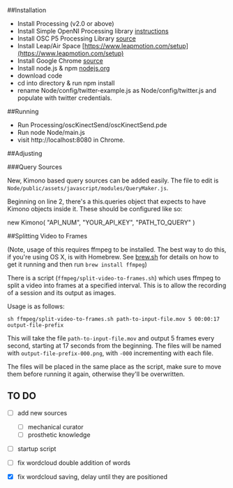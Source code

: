 ##Installation

- Install Processing (v2.0 or above)
- Install Simple OpenNI Processing library [instructions](https://code.google.com/p/simple-openni/wiki/Installation?ts=1377782923&updated=Installation)
- Install OSC P5 Processing Library [source](http://www.sojamo.de/libraries/oscP5/)
- Install Leap/Air Space [https://www.leapmotion.com/setup](https://www.leapmotion.com/setup)
- Install Google Chrome [source](http://www.google.com/chrome)
- Install node.js & npm [nodejs.org](http://nodejs.org/)
- download code
- cd into directory & run npm install
- rename Node/config/twitter-example.js as Node/config/twitter.js and populate with twitter credentials.



##Running

- Run Processing/oscKinectSend/oscKinectSend.pde
- Run node Node/main.js
- visit http://localhost:8080 in Chrome.


##Adjusting

###Query Sources

New, Kimono based query sources can be added easily. The file to edit is ```Node/public/assets/javascript/modules/QueryMaker.js```.

Beginning on line 2, there's a this.queries object that expects to have Kimono objects inside it. These should be configured like so:

new Kimono( "API_NUM", "YOUR_API_KEY", "PATH_TO_QUERY" )

##Splitting Video to Frames

(Note, usage of this requires ffmpeg to be installed. The best way to do this, if you're using OS X, is with Homebrew. See [brew.sh](http://brew.sh) for details on how to get it running and then run ```brew install ffmpeg```)

There is a script (```ffmpeg/split-video-to-frames.sh```) which uses ffmpeg to split a video into frames at a specified interval. This is to allow the recording of a session and its output as images.

Usage is as follows:

```sh ffmpeg/split-video-to-frames.sh path-to-input-file.mov 5 00:00:17 output-file-prefix```

This will take the file ```path-to-input-file.mov``` and output 5 frames every second, starting at 17 seconds from the beginning. The files will be named with ```output-file-prefix-000.png```, with ```-000``` incrementing with each file. 

The files will be placed in the same place as the script, make sure to move them before running it again, otherwise they'll be overwritten.

## TO DO
- [ ] add new sources
  - [ ] mechanical curator
  - [ ] prosthetic knowledge
- [ ] startup script
- [ ] fix wordcloud double addition of words
- [x] fix wordcloud saving, delay until they are positioned

